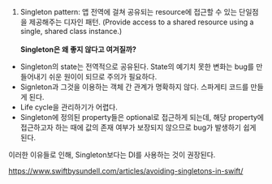 1. Singleton pattern:
앱 전역에 걸쳐 공유되는 resource에 접근할 수 있는 단일점을 제공해주는 디자인 패턴. 
(Provide access to a shared resource using a single, shared class instance.)
\
\
**Singleton은 왜 좋지 않다고 여겨질까?**
- Singleton의 state는 전역적으로 공유된다. State의 예기치 못한 변화는 bug를 만들어내기 쉬운 원이이 되므로 주의가 필요하다.
- Signleton과 그것을 이용하는 객체 간 관계가 명확하지 않다. 스파게티 코드를 만들게 된다.
- Life cycle을 관리하기가 어렵다.
- Singleton에 정의된 property들은 optional로 접근하게 되는데, 해당 property에 접근하고자 하는 때에 값의 존재 여부가 보장되지 않으므로 bug가 발생하기 쉽게 된다. 

이러한 이유들로 인해, Singleton보다는 DI를 사용하는 것이 권장된다.

https://www.swiftbysundell.com/articles/avoiding-singletons-in-swift/